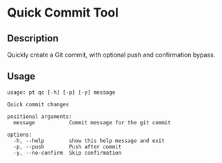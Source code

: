 # Quick Commit Tool

## Description
Quickly create a Git commit, with optional push and confirmation bypass.

## Usage
```
usage: pt qc [-h] [-p] [-y] message

Quick commit changes

positional arguments:
  message           Commit message for the git commit

options:
  -h, --help        show this help message and exit
  -p, --push        Push after commit
  -y, --no-confirm  Skip confirmation
```